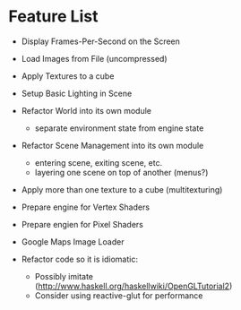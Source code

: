 
# Feature List

* Display Frames-Per-Second on the Screen
* Load Images from File (uncompressed)
* Apply Textures to a cube
* Setup Basic Lighting in Scene
* Refactor World into its own module
  - separate environment state from engine state
* Refactor Scene Management into its own module
  - entering scene, exiting scene, etc.
  - layering one scene on top of another (menus?)
* Apply more than one texture to a cube (multitexturing)
* Prepare engine for Vertex Shaders
* Prepare engien for Pixel Shaders
* Google Maps Image Loader

* Refactor code so it is idiomatic:
  - Possibly imitate (http://www.haskell.org/haskellwiki/OpenGLTutorial2)
  - Consider using reactive-glut for performance
